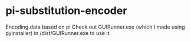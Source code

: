 # pi-substitution-encoder
 Encoding data based on pi
 Check out GUIRunner.exe (which I made using pyinstaller) in /dist/GUIRunner.exe to use it.
